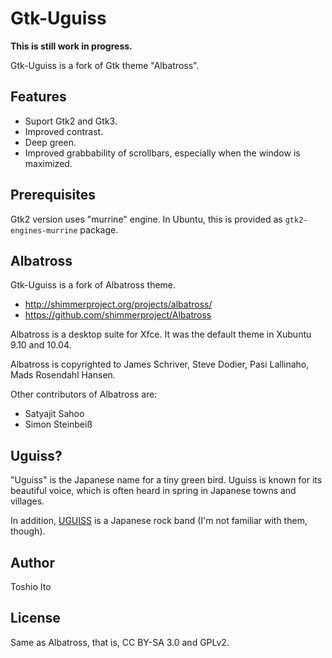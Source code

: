 # Gtk-Uguiss

**This is still work in progress.**

Gtk-Uguiss is a fork of Gtk theme "Albatross".

## Features

* Suport Gtk2 and Gtk3.
* Improved contrast.
* Deep green.
* Improved grabbability of scrollbars, especially when the window is maximized.


## Prerequisites

Gtk2 version uses "murrine" engine.
In Ubuntu, this is provided as `gtk2-engines-murrine` package.


## Albatross

Gtk-Uguiss is a fork of Albatross theme.

* http://shimmerproject.org/projects/albatross/
* https://github.com/shimmerproject/Albatross

Albatross is a desktop suite for Xfce.
It was the default theme in Xubuntu 9.10 and 10.04.

Albatross is copyrighted to 
James Schriver, Steve Dodier, Pasi Lallinaho, Mads Rosendahl Hansen.

Other contributors of Albatross are:

* Satyajit Sahoo
* Simon Steinbeiß

## Uguiss?

"Uguiss" is the Japanese name for a tiny green bird.
Uguiss is known for its beautiful voice, which is often heard in spring in Japanese towns and villages.

In addition, [UGUISS](http://ja.wikipedia.org/wiki/UGUISS) is a Japanese rock band (I'm not familiar with them, though).

## Author

Toshio Ito

## License

Same as Albatross, that is, CC BY-SA 3.0 and GPLv2.

